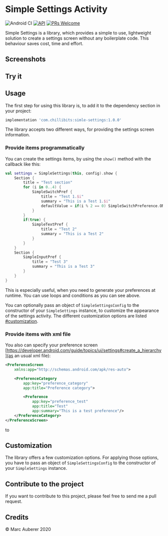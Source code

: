 # Simple Settings Activity
![Android CI](https://github.com/marcauberer/simple-settings/workflows/Android%20CI/badge.svg)
[![API](https://img.shields.io/badge/API-21%2B-red.svg?style=flat)](https://android-arsenal.com/api?level=21)
[![PRs Welcome](https://img.shields.io/badge/PRs-welcome-brightgreen.svg?style=flat-square)](http://makeapullrequest.com)

Simple Settings is a library, which provides a simple to use, lightweight solution to create a settings screen without any boilerplate code. This behaviour saves cost, time and effort.

## Screenshots

## Try it


## Usage
The first step for using this library is, to add it to the dependency section in your project:
```gradle
implementation 'com.chillibits:simle-settings:1.0.0'
```

The library accepts two different ways, for providing the settings screen information.

### Provide items programmatically
You can create the settings items, by using the `show()` method with the callback like this:
```kotlin
val settings = SimpleSettings(this, config).show {
    Section {
        title = "Test section"
        for (i in 0..4) {
            SimpleSwitchPref {
                title = "Test 1.$i"
                summary = "This is a Test 1.$i"
                defaultValue = if(i % 2 == 0) SimpleSwitchPreference.ON else SimpleSwitchPreference.OFF
            }
        }
        if(true) {
            SimpleTextPref {
                title = "Test 2"
                summary = "This is a Test 2"
            }
        }
    }
    Section {
        SimpleInputPref {
            title = "Test 3"
            summary = "This is a Test 3"
        }
    }
}
```
This is especially useful, when you need to generate your preferences at runtime. You can use loops and conditions as you can see above.

You can optionally pass an object of `SimpleSettingsConfig` to the constructor of your `SimpleSettings` instance, to customize the appearance of the settings activity. The different customization options are listed [#customization](below).

### Provide items with xml file
You also can specify your preference screen [https://developer.android.com/guide/topics/ui/settings#create_a_hierarchy](as an usual xml file):
```xml
<PreferenceScreen
    xmlns:app="http://schemas.android.com/apk/res-auto">

    <PreferenceCategory
        app:key="preference_category"
        app:title="Preference category">

        <Preference
            app:key="preference_test"
            app:title="Test"
            app:summary="This is a test preference"/>
    </PreferenceCategory>
</PreferenceScreen>
```

to 

## Customization
The library offers a few customization options. For applying those options, you have to pass an object of `SimpleSettingsConfig` to the constructor of your `SimpleSettings` instance.

## Contribute to the project
If you want to contribute to this project, please feel free to send me a pull request.

## Credits


© Marc Auberer 2020